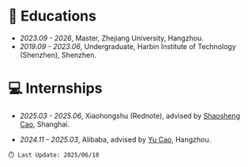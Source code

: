 
# 📖 Educations
- *2023.09 - 2026*, Master, Zhejiang University, Hangzhou.
- *2019.09 - 2023.06*, Undergraduate, Harbin Institute of Technology (Shenzhen), Shenzhen.



# 💻 Internships
- *2025.03 - 2025.06*, Xiaohongshu (Rednote), advised by [Shaosheng Cao](https://scholar.google.com/citations?user=ZF0ntl4AAAAJ), Shanghai.

- *2024.11 - 2025.03*, Alibaba, advised by [Yu Cao](https://scholar.google.com/citations?user=lcTd7rkAAAAJ), Hangzhou.

  

```
⏱️ Last Update: 2025/06/18 
```